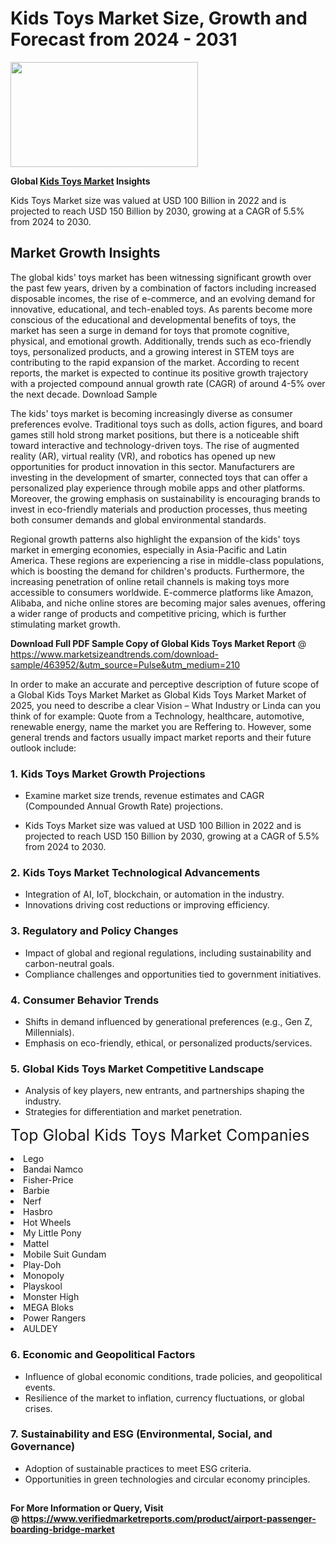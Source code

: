 <H1>Kids Toys Market Size, Growth and Forecast from 2024 - 2031</H1><img class="aligncenter size-medium wp-image-584254" src="https://thirdeyenews.in/wp-content/uploads/2024/09/Global-Market-Research-300x168.jpeg" alt="" width="300" height="168" /><p><strong>Global&nbsp;<a href="https://www.marketsizeandtrends.com/download-sample/463952/&amp;utm_source=Pulse&amp;utm_medium=210">Kids Toys Market</a> Insights</strong></p><p>Kids Toys Market size was valued at USD 100 Billion in 2022 and is projected to reach USD 150 Billion by 2030, growing at a CAGR of 5.5% from 2024 to 2030.</p><p><h2>Market Growth Insights</h2> <p>The global kids' toys market has been witnessing significant growth over the past few years, driven by a combination of factors including increased disposable incomes, the rise of e-commerce, and an evolving demand for innovative, educational, and tech-enabled toys. As parents become more conscious of the educational and developmental benefits of toys, the market has seen a surge in demand for toys that promote cognitive, physical, and emotional growth. Additionally, trends such as eco-friendly toys, personalized products, and a growing interest in STEM toys are contributing to the rapid expansion of the market. According to recent reports, the market is expected to continue its positive growth trajectory with a projected compound annual growth rate (CAGR) of around 4-5% over the next decade. Download Sample </p> <p>The kids' toys market is becoming increasingly diverse as consumer preferences evolve. Traditional toys such as dolls, action figures, and board games still hold strong market positions, but there is a noticeable shift toward interactive and technology-driven toys. The rise of augmented reality (AR), virtual reality (VR), and robotics has opened up new opportunities for product innovation in this sector. Manufacturers are investing in the development of smarter, connected toys that can offer a personalized play experience through mobile apps and other platforms. Moreover, the growing emphasis on sustainability is encouraging brands to invest in eco-friendly materials and production processes, thus meeting both consumer demands and global environmental standards.</p> <p>Regional growth patterns also highlight the expansion of the kids' toys market in emerging economies, especially in Asia-Pacific and Latin America. These regions are experiencing a rise in middle-class populations, which is boosting the demand for children's products. Furthermore, the increasing penetration of online retail channels is making toys more accessible to consumers worldwide. E-commerce platforms like Amazon, Alibaba, and niche online stores are becoming major sales avenues, offering a wider range of products and competitive pricing, which is further stimulating market growth.</p> <p></p><p><span class=""><strong>Download Full PDF Sample Copy of Global Kids Toys Market Report</strong> @ <a href="https://www.marketsizeandtrends.com/download-sample/463952/&amp;utm_source=Pulse&amp;utm_medium=210" target="_blank">https://www.marketsizeandtrends.com/download-sample/463952/&amp;utm_source=Pulse&amp;utm_medium=210</a></span></p><p>In order to make an accurate and perceptive description of future scope of a Global&nbsp;Kids Toys Market Market as Global&nbsp;Kids Toys Market Market of 2025, you need to describe a clear Vision &ndash; What Industry or Linda can you think of for example: Quote from a Technology, healthcare, automotive, renewable energy, name the market you are Reffering to. However, some general trends and factors usually impact market reports and their future outlook include:</p><h3>1.&nbsp;<strong>Kids Toys Market Growth Projections</strong></h3><ul><li>Examine market size trends, revenue estimates and CAGR (Compounded Annual Growth Rate) projections.</li><li><p>Kids Toys Market size was valued at USD 100 Billion in 2022 and is projected to reach USD 150 Billion by 2030, growing at a CAGR of 5.5% from 2024 to 2030.</p></li></ul><h3>2.&nbsp;<strong>Kids Toys Market Technological Advancements</strong></h3><ul><li>Integration of AI, IoT, blockchain, or automation in the industry.</li><li>Innovations driving cost reductions or improving efficiency.</li></ul><h3>3.&nbsp;<strong>Regulatory and Policy Changes</strong></h3><ul><li>Impact of global and regional regulations, including sustainability and carbon-neutral goals.</li><li>Compliance challenges and opportunities tied to government initiatives.</li></ul><h3>4.&nbsp;<strong>Consumer Behavior Trends</strong></h3><ul><li>Shifts in demand influenced by generational preferences (e.g., Gen Z, Millennials).</li><li>Emphasis on eco-friendly, ethical, or personalized products/services.</li></ul><h3>5.&nbsp;<strong>Global Kids Toys Market Competitive Landscape</strong></h3><ul><li>Analysis of key players, new entrants, and partnerships shaping the industry.</li><li>Strategies for differentiation and market penetration.</li></ul><p data-pm-slice="1 1 []"><span style="color: inherit; font-family: inherit; font-size: 25px;">Top Global Kids Toys Market Companies</span></p><div class="" data-test-id=""><p><li>Lego</li><li> Bandai Namco</li><li> Fisher-Price</li><li> Barbie</li><li> Nerf</li><li> Hasbro</li><li> Hot Wheels</li><li> My Little Pony</li><li> Mattel</li><li> Mobile Suit Gundam</li><li> Play-Doh</li><li> Monopoly</li><li> Playskool</li><li> Monster High</li><li> MEGA Bloks</li><li> Power Rangers</li><li> AULDEY</li></p></div><h3>6.&nbsp;<strong>Economic and Geopolitical Factors</strong></h3><ul><li>Influence of global economic conditions, trade policies, and geopolitical events.</li><li>Resilience of the market to inflation, currency fluctuations, or global crises.</li></ul><h3>7.&nbsp;<strong>Sustainability and ESG (Environmental, Social, and Governance)</strong></h3><ul><li>Adoption of sustainable practices to meet ESG criteria.</li><li>Opportunities in green technologies and circular economy principles.</li></ul><h2><strong style="font-size: 14px;">For More Information or Query, Visit @&nbsp;</strong><a style="background-color: #ffffff; font-size: 14px;" href="https://www.marketsizeandtrends.com/report/kids-toys-market/" target="_blank">https://www.verifiedmarketreports.com/product/airport-passenger-boarding-bridge-market</a></h2>
